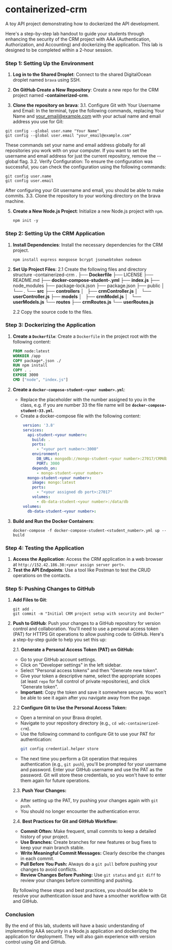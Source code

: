# containerized-crm
A toy API project demonstrating how to dockerized the API development.

Here's a step-by-step lab handout to guide your students through enhancing the security of the CRM project with AAA (Authentication, Authorization, and Accounting) and dockerizing the application. This lab is designed to be completed within a 2-hour session.

### Step 1: Setting Up the Environment
1. **Log in to the Shared Droplet**: Connect to the shared DigitalOcean droplet named `brava` using SSH.

2. **On GitHub Create a New Repository**: Create a new repo for the CRM project named **<your username>-containerized-crm**.
   
4. **Clone the repository on brava**:
   3.1. Configure Git with Your Username and Email:
   In the terminal, type the following commands, replacing Your Name and your_email@example.com with your actual name and email address you use for Git:
  ```
  git config --global user.name "Your Name"
  git config --global user.email "your_email@example.com"
  ```
  These commands set your name and email address globally for all repositories you work with on your computer. If you want to set the username and email address for just the current repository, remove the --global flag.
  3.2. Verify Configuration:
   To ensure the configuration was successful, you can check the configuration using the following commands:
   ```
   git config user.name
   git config user.email
   ```
   After configuring your Git username and email, you should be able to make commits.
  3.3. Clone the repository to your working directory on the brava machine.
  

5. **Create a New Node.js Project**: Initialize a new Node.js project with `npm`.
   ```
   npm init -y
   ```

### Step 2: Setting Up the CRM Application
1. **Install Dependencies**: Install the necessary dependencies for the CRM project.
   ```
   npm install express mongoose bcrypt jsonwebtoken nodemon
   ```

2. **Set Up Project Files**:
   2.1 Create the following files and directory structure
         <your username>-containerized-crm
            .
            ├── **Dockerfile**
            ├── LICENSE
            ├── README.md
            ├── **docker-compose-student-<your number>.yml**
            ├── **index.js**
            ├── node_modules
            ├── package-lock.json
            ├── package.json
            ├── public
            │  └── .
            └── **src**
               ├── **controllers**
               │   ├── **crmController.js**
               │   └── **userController.js**
               ├── **models**
               │   ├── **crmModel.js**
               │   └── **userModels.js**
               └── **routes**
                   ├── **crmRoutes.js**
                   └── **userRoutes.js**

   2.2 Copy the source code to the files.

### Step 3: Dockerizing the Application
1. **Create a `Dockerfile`**: Create a `Dockerfile` in the project root with the following content:
   ```Dockerfile
   FROM node:latest
   WORKDIR /app
   COPY package*.json ./
   RUN npm install
   COPY . .
   EXPOSE 3000
   CMD ["node", "index.js"]
   ```

2. **Create a `docker-compose-student-<your number>.yml`**:
   - Replace the placeholder <your number> with the number assigned to you in the class, e.g. if you are number 33 the file name will be **`docker-compose-student-33.yml`**.
   - Create a docker-compose file  with the following content:
     ```yaml
      version: '3.8'
      services:
        api-student-<your number>:
          build: .
          ports:
            - "<your port number>:3000"
          environment:
            DB_URL: mongodb://mongo-student-<your number>:27017/CRMdb-student-<your number>
            PORT: 3000
          depends_on:
            - mongo-student-<your number>
        mongo-student-<your number>:
          image: mongo:latest
          ports:
            - "<your assigned db port>:27017"
          volumes:
            - db-data-student-<your number>:/data/db
      volumes:
        db-data-student-<your number>:
     ```

4. **Build and Run the Docker Containers**:
   ```
   docker-compose -f docker-compose-student-<student_number>.yml up --build
   ```

### Step 4: Testing the Application
1. **Access the Application**: Access the CRM application in a web browser at `http://152.42.186.38:<your assign server port>`.
2. **Test the API Endpoints**: Use a tool like Postman to test the CRUD operations on the contacts.

### Step 5: Pushing Changes to GitHub
1. **Add Files to Git**:
   ```
   git add .
   git commit -m "Initial CRM project setup with security and Docker"
   ```

2. **Push to GitHub**: Push your changes to a GitHub repository for version control and collaboration.
   You'll need to use a personal access token (PAT) for HTTPS Git operations to allow pushing code to GitHub. Here's a step-by-step guide to help you set this up:

   2.1. **Generate a Personal Access Token (PAT) on GitHub:**
      - Go to your GitHub account settings.
      - Click on "Developer settings" in the left sidebar.
      - Select "Personal access tokens" and then "Generate new token".
      - Give your token a descriptive name, select the appropriate scopes (at least `repo` for full control of private repositories), and click "Generate token".
      - **Important:** Copy the token and save it somewhere secure. You won't be able to see it again after you navigate away from the page.

   2.2 **Configure Git to Use the Personal Access Token:**
      - Open a terminal on your Brava droplet.
      - Navigate to your repository directory (e.g., `cd wdc-containerized-crm`).
      - Use the following command to configure Git to use your PAT for authentication:
        ```bash
        git config credential.helper store
        ```
      - The next time you perform a Git operation that requires authentication (e.g., `git push`), you'll be prompted for your username and password. Enter your GitHub username and use the PAT as the password. Git will store these credentials, so you won't have to enter them again for future operations.

   2.3. **Push Your Changes:**
      - After setting up the PAT, try pushing your changes again with `git push`.
      - You should no longer encounter the authentication error.

   2.4. **Best Practices for Git and GitHub Workflow:**
      - **Commit Often:** Make frequent, small commits to keep a detailed history of your project.
      - **Use Branches:** Create branches for new features or bug fixes to keep your main branch stable.
      - **Write Meaningful Commit Messages:** Clearly describe the changes in each commit.
      - **Pull Before You Push:** Always do a `git pull` before pushing your changes to avoid conflicts.
      - **Review Changes Before Pushing:** Use `git status` and `git diff` to review your changes before committing and pushing.
   
   By following these steps and best practices, you should be able to resolve your authentication issue and have a smoother workflow with Git and GitHub.

### Conclusion
By the end of this lab, students will have a basic understanding of implementing AAA security in a Node.js application and dockerizing the application for deployment. They will also gain experience with version control using Git and GitHub.

